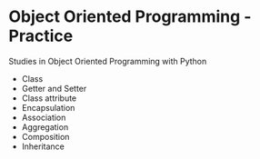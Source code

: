 # Object Oriented Programming - Practice
 
Studies in Object Oriented Programming with Python

- Class
- Getter and Setter
- Class attribute
- Encapsulation
- Association
- Aggregation
- Composition
- Inheritance
